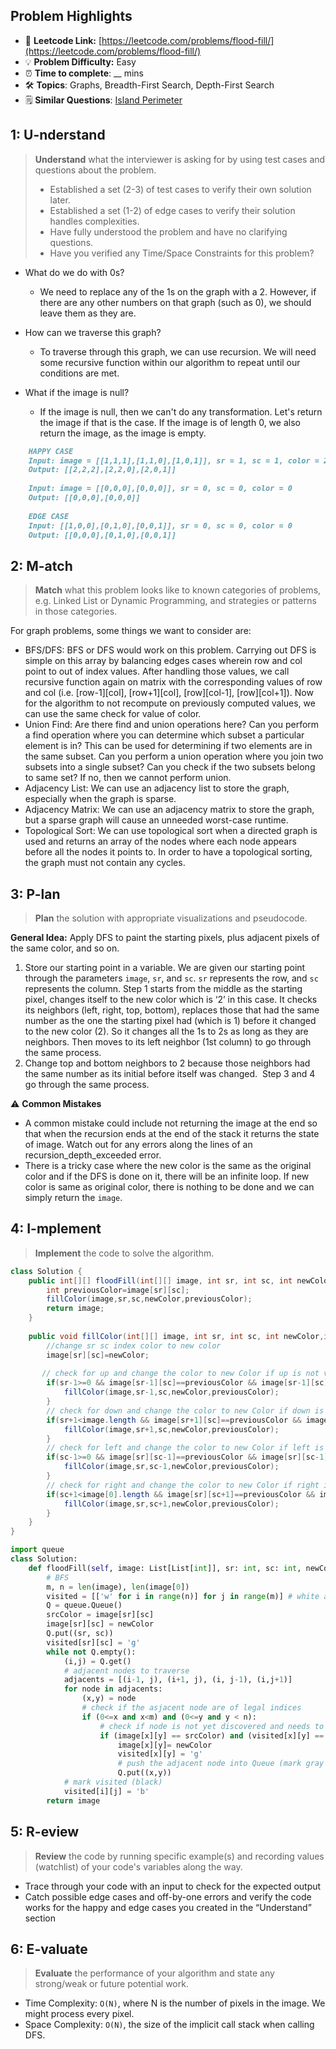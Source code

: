 ## Problem Highlights

* 🔗 **Leetcode Link:** [https://leetcode.com/problems/flood-fill/](https://leetcode.com/problems/flood-fill/)
* 💡 **Problem Difficulty:** Easy
* ⏰ **Time to complete**: __ mins
* 🛠️ **Topics**: Graphs, Breadth-First Search, Depth-First Search
* 🗒️ **Similar Questions**: [Island Perimeter](https://leetcode.com/problems/island-perimeter/)

## 1: **U-nderstand**

> **Understand** what the interviewer is asking for by using test cases and questions about the problem.
> 
> - Established a set (2-3) of test cases to verify their own solution later.
> - Established a set (1-2) of edge cases to verify their solution handles complexities.
> - Have fully understood the problem and have no clarifying questions.
> - Have you verified any Time/Space Constraints for this problem?

- What do we do with 0s?
  - We need to replace any of the 1s on the graph with a 2. However, if there are any other numbers on that graph (such as 0), we should leave them as they are.

- How can we traverse this graph?
  - To traverse through this graph, we can use recursion. We will need some recursive function within our algorithm to repeat until our conditions are met.

- What if the image is null?
  - If the image is null, then we can't do any transformation. Let's return the image if that is the case. If the image is of length 0, we also return the image, as the image is empty.
    


```markdown
    HAPPY CASE
    Input: image = [[1,1,1],[1,1,0],[1,0,1]], sr = 1, sc = 1, color = 2
    Output: [[2,2,2],[2,2,0],[2,0,1]]
    
    Input: image = [[0,0,0],[0,0,0]], sr = 0, sc = 0, color = 0
    Output: [[0,0,0],[0,0,0]]
    
    EDGE CASE
    Input: [[1,0,0],[0,1,0],[0,0,1]], sr = 0, sc = 0, color = 0
    Output: [[0,0,0],[0,1,0],[0,0,1]]
```
    
## 2: M-atch

> **Match** what this problem looks like to known categories of problems, e.g. Linked List or Dynamic Programming, and strategies or patterns in those categories.
    
For graph problems, some things we want to consider are:
    
- BFS/DFS: BFS or DFS would work on this problem. Carrying out DFS is simple on this array by balancing edges cases wherein row and col point to out of index values. After handling those values, we call recursive function again on matrix with the corresponding values of row and col (i.e. [row-1][col], [row+1][col], [row][col-1], [row][col+1]). Now for the algorithm to not recompute on previously computed values, we can use the same check for value of color.
- Union Find: Are there find and union operations here? Can you perform a find operation where you can determine which subset a particular element is in? This can be used for determining if two elements are in the same subset. Can you perform a union operation where you join two subsets into a single subset? Can you check if the two subsets belong to same set? If no, then we cannot perform union. 
- Adjacency List: We can use an adjacency list to store the graph, especially when the graph is sparse.
- Adjacency Matrix: We can use an adjacency matrix to store the graph, but a sparse graph will cause an unneeded worst-case runtime.
- Topological Sort: We can use topological sort when a directed graph is used and returns an array of the nodes where each node appears before all the nodes it points to. In order to have a topological sorting, the graph must not contain any cycles.


## 3: P-lan
    
> **Plan** the solution with appropriate visualizations and pseudocode.

**General Idea:** Apply DFS to paint the starting pixels, plus adjacent pixels of the same color, and so on.
    
1. Store our starting point in a variable. We are given our starting point through the parameters `image`, `sr`, and `sc`. `sr` represents the row, and `sc` represents the column. Step 1 starts from the middle as the starting pixel, changes itself to the new color which is ‘2’ in this case. It checks its neighbors (left, right, top, bottom), replaces those that had the same number as the one the starting pixel had (which is 1) before it changed to the new color (2). So it changes all the 1s to 2s as long as they are neighbors. Then moves to its left neighbor (1st column) to go through the same process.
2. Change top and bottom neighbors to 2 because those neighbors had the same number as its initial before itself was changed. 
Step 3 and 4 go through the same process.
   

⚠️ **Common Mistakes**

* A common mistake could include not returning the image at the end so that when the recursion ends at the end of the stack it returns the state of image. Watch out for any errors along the lines of an recursion_depth_exceeded error.
* There is a tricky case where the new color is the same as the original color and if the DFS is done on it, there will be an infinite loop. If new color is same as original color, there is nothing to be done and we can simply return the `image`.

    
## 4: I-mplement

> **Implement** the code to solve the algorithm.
    
```java
class Solution {
    public int[][] floodFill(int[][] image, int sr, int sc, int newColor) {
        int previousColor=image[sr][sc];
        fillColor(image,sr,sc,newColor,previousColor);
        return image;
    }
    
    public void fillColor(int[][] image, int sr, int sc, int newColor,int previousColor){
        //change sr sc index color to new color
        image[sr][sc]=newColor;
        
       // check for up and change the color to new Color if up is not visited yet
        if(sr-1>=0 && image[sr-1][sc]==previousColor && image[sr-1][sc]!=newColor){
            fillColor(image,sr-1,sc,newColor,previousColor);
        }
        // check for down and change the color to new Color if down is not visited yet
        if(sr+1<image.length && image[sr+1][sc]==previousColor && image[sr+1][sc]!=newColor){
            fillColor(image,sr+1,sc,newColor,previousColor);
        }
        // check for left and change the color to new Color if left is not visited yet
        if(sc-1>=0 && image[sr][sc-1]==previousColor && image[sr][sc-1]!=newColor){
            fillColor(image,sr,sc-1,newColor,previousColor);
        }
        // check for right and change the color to new Color if right is not visited yet
        if(sc+1<image[0].length && image[sr][sc+1]==previousColor && image[sr][sc+1]!=newColor){
            fillColor(image,sr,sc+1,newColor,previousColor);
        }
    }
}
```
    
```python
import queue
class Solution:
    def floodFill(self, image: List[List[int]], sr: int, sc: int, newColor: int) -> List[List[int]]:
        # BFS
        m, n = len(image), len(image[0])
        visited = [['w' for i in range(n)] for j in range(m)] # white as not-yet discovered/visited
        Q = queue.Queue()
        srcColor = image[sr][sc] 
        image[sr][sc] = newColor
        Q.put((sr, sc))
        visited[sr][sc] = 'g'
        while not Q.empty():
            (i,j) = Q.get()
            # adjacent nodes to traverse 
            adjacents = [(i-1, j), (i+1, j), (i, j-1), (i,j+1)]
            for node in adjacents:
                (x,y) = node
                # check if the asjacent node are of legal indices 
                if (0<=x and x<m) and (0<=y and y < n):
                    # check if node is not yet discovered and needs to fill flood
                    if (image[x][y] == srcColor) and (visited[x][y] == 'w'):
                        image[x][y]= newColor
                        visited[x][y] = 'g'
						# push the adjacent node into Queue (mark gray as discovered but needs to be visited)
                        Q.put((x,y)) 
			# mark visited (black)
            visited[i][j] = 'b'
        return image
```
    
## 5: R-eview
    
> **Review** the code by running specific example(s) and recording values (watchlist) of your code's variables along the way.

- Trace through your code with an input to check for the expected output
- Catch possible edge cases and off-by-one errors and verify the code works for the happy and edge cases you created in the “Understand” section

    
## 6: E-valuate

> **Evaluate** the performance of your algorithm and state any strong/weak or future potential work.

* Time Complexity: `O(N)`, where N is the number of pixels in the image. We might process every pixel.
* Space Complexity: `O(N)`, the size of the implicit call stack when calling DFS.